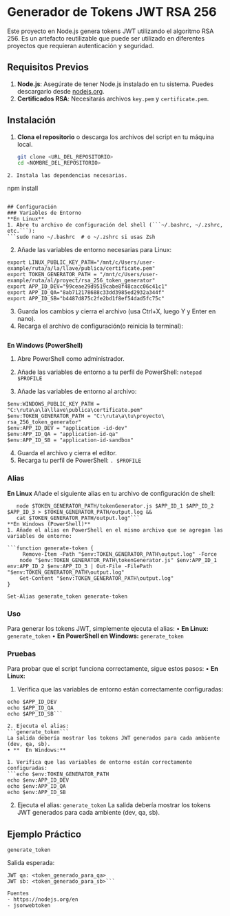 # Generador de Tokens JWT RSA 256

Este proyecto en Node.js genera tokens JWT utilizando el algoritmo RSA 256. Es un artefacto reutilizable que puede ser utilizado en diferentes proyectos que requieran autenticación y seguridad.

## Requisitos Previos

1. **Node.js**: Asegúrate de tener Node.js instalado en tu sistema. Puedes descargarlo desde [nodejs.org](https://nodejs.org/).
2. **Certificados RSA**: Necesitarás archivos `key.pem` y `certificate.pem`.

## Instalación

1. **Clona el repositorio** o descarga los archivos del script en tu máquina local.
   ```sh
   git clone <URL_DEL_REPOSITORIO>
   cd <NOMBRE_DEL_REPOSITORIO>
```
2. Instala las dependencias necesarias.
```
npm install
```

## Configuración
### Variables de Entorno
**En Linux**
1. Abre tu archivo de configuración del shell (```~/.bashrc, ~/.zshrc, etc.```):
```sudo nano ~/.bashrc  # o ~/.zshrc si usas Zsh
```

2. Añade las variables de entorno necesarias para Linux:
```export LINUX_PRIVATE_KEY_PATH="/mnt/c/Users/user-example/ruta/a/la llave/privada/key.pem"
export LINUX_PUBLIC_KEY_PATH="/mnt/c/Users/user-example/ruta/a/la/llave/publica/certificate.pem"
export TOKEN_GENERATOR_PATH = "/mnt/c/Users/user-example/ruta/al/proyect/rsa_256_token_generator"
export APP_ID_DEV="99ceae29d9519cabe8f48cacc06c41c1"
export APP_ID_QA="8ab712178688c33dd3985ed2932a344f"
export APP_ID_SB="b4487d875c2fe2bd1f8ef54dad5fc75c"
```
3. Guarda los cambios y cierra el archivo (usa Ctrl+X, luego Y y Enter en nano).
4. Recarga el archivo de configuración(o reinicia la terminal):
```source ~/.bashrc  # o source ~/.zshrc si usas Zsh
```

**En Windows (PowerShell)**
1. Abre PowerShell como administrador.
2. Añade las variables de entorno a tu perfil de PowerShell:
```notepad $PROFILE```

3. Añade las variables de entorno al archivo:
```$env:WINDOWS_PRIVATE_KEY_PATH = "C:\ruta\a\la\llave\privada\key.pem"
$env:WINDOWS_PUBLIC_KEY_PATH = "C:\ruta\a\la\llave\publica\certificate.pem"
$env:TOKEN_GENERATOR_PATH = "C:\ruta\a\tu\proyecto\ rsa_256_token_generator"
$env:APP_ID_DEV = "application -id-dev"
$env:APP_ID_QA = "application-id-qa"
$env:APP_ID_SB = "application-id-sandbox"
```
4. Guarda el archivo y cierra el editor.
5. Recarga tu perfil de PowerShell:
```. $PROFILE```

### Alias
**En Linux**
Añade el siguiente alias en tu archivo de configuración de shell:
```alias generate_tokenv2="rm -f $TOKEN_GENERATOR_PATH/output.log && 
   node $TOKEN_GENERATOR_PATH/tokenGenerator.js $APP_ID_1 $APP_ID_2 $APP_ID_3 > $TOKEN_GENERATOR_PATH/output.log && 
   cat $TOKEN_GENERATOR_PATH/output.log"```
**En Windows (PowerShell)**
1. Añade el alias en PowerShell en el mismo archivo que se agregan las variables de entorno:

```function generate-token {
     Remove-Item -Path "$env:TOKEN_GENERATOR_PATH\output.log" -Force
    node "$env:TOKEN_GENERATOR_PATH\tokenGenerator.js" $env:APP_ID_1   env:APP_ID_2 $env:APP_ID_3 | Out-File -FilePath "$env:TOKEN_GENERATOR_PATH\output.log"
    Get-Content "$env:TOKEN_GENERATOR_PATH\output.log"
}

Set-Alias generate_token generate-token
```
### Uso
Para generar los tokens JWT, simplemente ejecuta el alias:
• **En Linux:**
       	```generate_token```
• **En PowerShell en Windows:**
```generate_token```

### Pruebas
Para probar que el script funciona correctamente, sigue estos pasos:
• **En Linux:**

1. Verifica que las variables de entorno están correctamente configuradas:
```echo $TOKEN_GENERATOR_PATH
echo $APP_ID_DEV
echo $APP_ID_QA
echo $APP_ID_SB```

2. Ejecuta el alias:
```generate_token```
La salida debería mostrar los tokens JWT generados para cada ambiente (dev, qa, sb).
• **  En Windows:**

1. Verifica que las variables de entorno están correctamente configuradas:
```echo $env:TOKEN_GENERATOR_PATH
echo $env:APP_ID_DEV
echo $env:APP_ID_QA
echo $env:APP_ID_SB
```
2. Ejecuta el alias:
```generate_token```
La salida debería mostrar los tokens JWT generados para cada ambiente (dev, qa, sb).

## Ejemplo Práctico
```generate_token```

Salida esperada:
```JWT dev: <token_generado_para_dev>
JWT qa: <token_generado_para_qa>
JWT sb: <token_generado_para_sb>```

Fuentes
- https://nodejs.org/en
- jsonwebtoken


